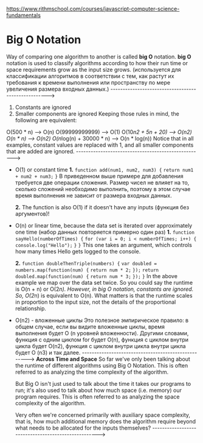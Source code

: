 https://www.rithmschool.com/courses/javascript-computer-science-fundamentals

# Big O Notation
  Way of comparing one algorithm to another is called **big O** notation.
  **big O** notation is used to classify algorithms according to how their run time or space requirements grow as the input size grows. (используется для классификации алгоритмов в соответствии с тем, как растут их требования к времени выполнения или пространству по мере увеличения размера входных данных.)
  ---------------------------------------------------->
  1. Constants are ignored
  2. Smaller components are ignored
  Keeping those rules in mind, the following are equivalent:

  O(500 * n) --> O(n)
  O(99999999999) --> O(1)
  O(10*n2 + 5n + 20) --> O(n2)
  O(n * n) --> O(n2)
  O(n*log(n) + 30000 * n) --> O(n * log(n))
  Notice that in all examples, constant values are replaced with 1, and all smaller components that are added are ignored.
  ---------------------------------------------------->
  * O(1) or constant time
    **1.** 
      `function add(num1, num2, num3) {`
        `return num1 + num2 + num3;`
      `}`
      В приведенном выше примере для добавления требуется две операции сложения. Размер чисел не влияет на то, сколько сложений необходимо выполнить, поэтому в этом случае время выполнения не зависит от размера входных данных.

    **2.** The function is also O(1) if it doesn't have any inputs (функция без аргументов)!
    
  * O(n) or linear time, because the data set is iterated over approximately one time (набор данных повторяется примерно один раз)
    **1.**
      `function sayHello(numberOfTimes) {`
        `for (var i = 0; i < numberOfTimes; i++) {`
            `console.log("Hello");`
        `}`
      `}` 
      This one takes an argument, which controls how many times Hello gets logged to the console.

    **2.**
      `function doubleThenTriple(numbers) {`
        `var doubled = numbers.map(function(num) {`
            `return num * 2;`
        `});`
        `return doubled.map(function(num) {`
            `return num * 3;`
        `});`
      `}`
      In the above example we map over the data set twice. So you could say the runtime is O(n + n) or O(2*n). However, in big O notation, constants are ignored. So, O(2*n) is equivalent to O(n). What matters is that the runtime scales in proportion to the input size, not the details of the proportional relationship.  
  
  * O(n2) - вложенные циклы
    Это полезное эмпирическое правило: в общем случае, если вы видите вложенные циклы, время выполнения будет O (n уровней вложенности). Другими словами, функция с одним циклом for будет O(n), функция с циклом внутри цикла будет O(n2), функция с циклом внутри цикла внутри цикла будет O (n3) и так далее.
  ---------------------------------------------------->
  **Across Time and Space**
    So far we've only been talking about the runtime of different algorithms using Big O Notation. This is often referred to as analyzing the time complexity of the algorithm.

    But Big O isn't just used to talk about the time it takes our programs to run; it's also used to talk about how much space (i.e. memory) our program requires. This is often referred to as analyzing the space complexity of the algorithm.

    Very often we're concerned primarily with auxiliary space complexity, that is, how much additional memory does the algorithm require beyond what needs to be allocated for the inputs themselves?
  ---------------------------------------------------->  
    